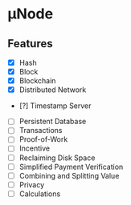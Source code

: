 # μNode

## Features
- [x] Hash
- [x] Block
- [x] Blockchain
- [x] Distributed Network
- [?] Timestamp Server
- [ ] Persistent Database
- [ ] Transactions
- [ ] Proof-of-Work
- [ ] Incentive
- [ ] Reclaiming Disk Space
- [ ] Simplified Payment Verification
- [ ] Combining and Splitting Value
- [ ] Privacy
- [ ] Calculations
